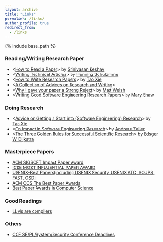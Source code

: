 ```yaml
---
layout: archive
title: "Links"
permalink: /links/
author_profile: true
redirect_from:
  - /links
---
```


{% include base_path %}


### Reading/Writing Research Paper
* <[How to Read a Paper](https://web.stanford.edu/class/ee384m/Handouts/HowtoReadPaper.pdf)> by [Srinivasan Keshav](https://svr-sk818-web.cl.cam.ac.uk/keshav/wiki/index.php/Main_Page)
* <[Writing Technical Articles](http://www.cs.columbia.edu/~hgs/etc/writing-style.html)> by [Henning Schulzrinne](https://www.cs.columbia.edu/~hgs/)
* <[How to Write Research Papers](http://taoxie.cs.illinois.edu/publications/writepapers.pdf)> by [Tao Xie](http://taoxie.cs.illinois.edu/index.html) 
* <[A Collection of Advices on Research and Writing](http://www.cs.cmu.edu/afs/cs.cmu.edu/user/mleone/web/how-to.html)>
* <[Why I gave your paper a Strong Reject](http://matt-welsh.blogspot.com/2016/04/why-i-gave-your-paper-strong-reject.html)> by [Matt Welsh](https://www.mdw.la/)
* <[Writing Good Software Engineering Research Papers](https://www.cs.cmu.edu/~Compose/shaw-icse03.pdf)> by [Mary Shaw ](https://isri.cmu.edu/people/core-faculty/shaw-mary.html)

### Doing Research
* <[Advice on Getting a Start into (Software Engineering) Research](http://taoxie.cs.illinois.edu/adviceonresearch.html)> by [Tao Xie](http://taoxie.cs.illinois.edu/index.html) 
* <[On Impact in Software Engineering Research](https://haoxintu.github.io/files/impact_se_Andreas_Zeller.pdf)> by [Andreas Zeller](https://andreas-zeller.info/)
* <[The Three Golden Rules for Successful Scientific Research](http://www.cs.utexas.edu/~EWD/ewd06xx/EWD637.PDF)> by [Edsger W. Dijkstra](http://www.cs.utexas.edu/~EWD/)

### Masterpiece Papers
* [ACM SIGSOFT Impact Paper Award](https://www.sigsoft.org/awards/impactPaperAward.html)
* [ICSE MOST INFLUENTIAL PAPER AWARD](http://www.icse-conferences.org/mostinfluential.html)
* [USENIX-Best Papers(including USENIX Security, USENIX ATC, SOUPS, FAST, OSDI)](https://www.usenix.org/conferences/best-papers)
* [ACM CCS The Best Paper Awards](https://www.sigsac.org/ccs/CCS_awards/ccs-bestpaper.html)
* [Best Paper Awards in Computer Science](https://jeffhuang.com/best_paper_awards/)

### Good Readings
* [LLMs are compilers](https://vivekhaldar.com/articles/llms-are-compilers/)

### Others
* [CCF SE/PL/System/Security Conference Deadlines](https://ccfddl.github.io/)


